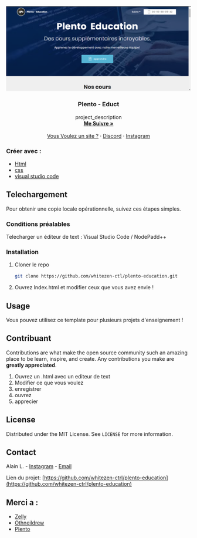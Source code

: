 <!-- PROJECT SHIELDS -->
<!--
*** I'm using markdown "reference style" links for readability.
*** Reference links are enclosed in brackets [ ] instead of parentheses ( ).
*** See the bottom of this document for the declaration of the reference variables
*** for contributors-url, forks-url, etc. This is an optional, concise syntax you may use.
*** https://www.markdownguide.org/basic-syntax/#reference-style-links
-->


<!-- PROJECT LOGO -->
<br />
<p align="center">
  <a href="https://github.com/whitezen-ctrl/plento-education">
    <img src="assets/images/capture.png" alt="Logo">
  </a>

  <h3 align="center">Plento - Educt</h3>

  <p align="center">
    project_description
    <br />
    <a href="https://github.com/whitezen-ctrl/"><strong>Me Suivre »</strong></a>
    <br />
    <br />
    <a href="https://plento.fr.nf">Vous Voulez un site ?</a>
    ·
    <a href="https://discord.gg/UJ4uNRu5Sd">Discord</a>
    ·
    <a href="https://instagram.com/plento2web">Instagram</a>
  </p>
</p>



### Créer avec :

* [Html]()
* [css]()
* [visual studio code]()



<!-- GETTING STARTED -->
## Telechargement

Pour obtenir une copie locale opérationnelle, suivez ces étapes simples.

### Conditions préalables

Telecharger un éditeur de text : Visual Studio Code / NodePadd++


### Installation

1. Cloner le repo
   ```sh
   git clone https://github.com/whitezen-ctl/plento-education.git
   ```
2. Ouvrez Index.html et modifier ceux que vous avez envie !



<!-- USAGE EXAMPLES -->
## Usage

Vous pouvez utilisez ce template pour plusieurs projets d'enseignement !



<!-- CONTRIBUTING -->
## Contribuant

Contributions are what make the open source community such an amazing place to be learn, inspire, and create. Any contributions you make are **greatly appreciated**.

1. Ouvrez un .html avec un editeur de text
2. Modifier ce que vous voulez
3. enregistrer
4. ouvrez
5. apprecier



<!-- LICENSE -->
## License

Distributed under the MIT License. See `LICENSE` for more information.



<!-- CONTACT -->
## Contact

Alain L. - [Instagram](https://instagram.com/plento2web) - [Email](mailto:shop2reunion@gmail.com)

Lien du projet: [https://github.com/whitezen-ctrl/plento-education](https://github.com/whitezen-ctrl/plento-education)



<!-- ACKNOWLEDGEMENTS -->
## Merci a :

* [Zelly](https://github.com/ZelliDev)
* [Othneildrew](https://github.com/othneildrew)
* [Plento](https://plento.fr.nf)



